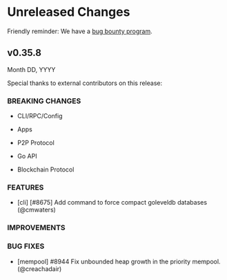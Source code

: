 # Unreleased Changes

Friendly reminder: We have a [bug bounty program](https://hackerone.com/cosmos).

## v0.35.8

Month DD, YYYY

Special thanks to external contributors on this release:

### BREAKING CHANGES

- CLI/RPC/Config

- Apps

- P2P Protocol

- Go API

- Blockchain Protocol

### FEATURES

- [cli] [\#8675] Add command to force compact goleveldb databases (@cmwaters)

### IMPROVEMENTS

### BUG FIXES

- [mempool] \#8944 Fix unbounded heap growth in the priority mempool. (@creachadair)
